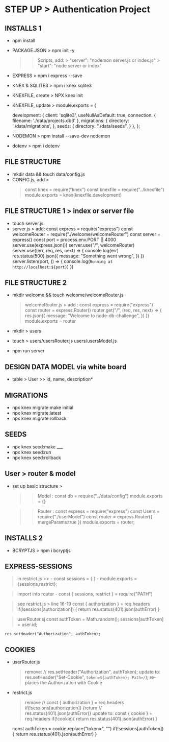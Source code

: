 # STEP UP > Authentication Project

## INSTALLS 1
- npm install
- PACKAGE.JSON > npm init -y 
    >> Scripts, add:
        > "server": "nodemon server.js or index.js"
        > "start": "node server or index"
- EXPRESS > npm i express --save
- KNEX & SQLITE3 > npm i knex sqlite3
- KNEXFILE, create > NPX knex init 
- KNEXFILE, update > 
module.exports = {

  development: {
    client: 'sqlite3',
    useNullAsDefault: true,
    connection: {
      filename: './data/projects.db3'
    },
    migrations: {
      directory: './data/migrations',
    },
    seeds: {
      directory: "./data/seeds",
    }
  },
};
       
- NODEMON > npm install --save-dev nodemon
- dotenv > npm i dotenv

## FILE STRUCTURE
- mkdir data && touch data/config.js
- CONFIG.js, add > 
    > const knex = require("knex")
    const knexfile = require("../knexfile")
    module.exports = knex(knexfile.development)

## FILE STRUCTURE 1 > index or server file
- touch server.js
- server.js > add: 
    const express = require("express")
    const welcomeRouter = require("./welcome/welcomeRouter")
    const server = express()
    const port = process.env.PORT || 4000
    server.use(express.json())
    server.use("/", welcomeRouter)
    server.use((err, req, res, next) => {
        console.log(err)
        res.status(500).json({
            message: "Something went wrong",
        })
    })
    server.listen(port, () => {
        console.log(`Running at http://localhost:${port}`)
    })

## FILE STRUCTURE 2
- mkdir welcome && touch welcome/welcomeRouter.js
    > welcomeRouter.js > add : 
        const express = require("express")
        const router = express.Router()
        router.get("/", (req, res, next) => {
            res.json({
                message: "Welcome to node-db-challenge",
            })
        })
        module.exports = router

- mkdir >  users
- touch > 
    users/usersRouter.js 
    users/usersModel.js 
    
- npm run server

## DESIGN DATA MODEL via white board

- table > User >> id, name, description\*

## MIGRATIONS

- npx knex migrate:make initial
- npx knex migrate:latest
- npx knex migrate:rollback

## SEEDS

- npx knex seed:make ___
- npx knex seed:run
- npx knex seed:rollback

## User > router & model
- set up basic structure > 
    >> Model : 
        const db = require("../data/config")
        module.exports = {}

    >> Router :
        const express = require("express")
        const Users = require("./userModel")
        const router = express.Router({
        mergeParams:true
        })
        module.exports = router;

## INSTALLS 2
- BCRYPTJS > npm i bcryptjs

## EXPRESS-SESSIONS
> in restrict.js >> 
    - const sessions = { }
    - module.exports = {sessions,restrict};

> import into router 
    - const { sessions, restrict } = require("PATH")

> see restrict.js > line 16-19
    const { authorization } = req.headers
      if(!sessions[authorization]) {
        return res.status(401).json(authError)
      }

> userRouter.sj 
    const authToken = Math.random();
    sessions[authToken] = user.id;

    res.setHeader("Authorization", authToken);

## COOKIES
- userRouter.js
   > remove: // res.setHeader("Authorization", authToken);
   > update to:  res.setHeader("Set-Cookie", `token=${authToken}; Path=/`);
   > re-places the Authorization with Cookie

- restrict.js
    > remove // const { authorization } = req.headers if(!sessions[authorization]) {return          // res.status(401).json(authError)}
    > update to: 
    const { cookie } = req.headers
      if(!cookie){
        return res.status(401).json(authError)
      }

    const authToken = cookie.replace("token=", "")
      if(!sessions[authToken]){
        return res.status(401).json(authError)
      }



